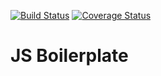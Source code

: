 [![Build Status](https://img.shields.io/travis/langphil/javascript-boilerplate.svg?style=flat-square)](https://travis-ci.org/langphil/javascript-boilerplate)
[![Coverage Status](https://img.shields.io/coveralls/langphil/javascript-boilerplate.svg?style=flat-square)](https://coveralls.io/github/langphil/javascript-boilerplate?branch=master)

# JS Boilerplate
